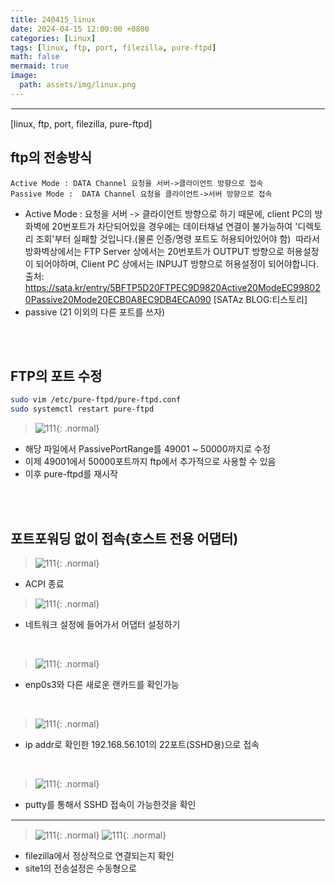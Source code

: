 ```yaml
---
title: 240415_linux
date: 2024-04-15 12:00:00 +0800
categories: [Linux]
tags: [linux, ftp, port, filezilla, pure-ftpd]
math: false
mermaid: true
image:
  path: assets/img/linux.png
---
```


<hr style="border:1px solid white">
[linux, ftp, port, filezilla, pure-ftpd]

## ftp의 전송방식
```
Active Mode : DATA Channel 요청을 서버->클라이언트 방향으로 접속
Passive Mode :  DATA Channel 요청을 클라이언트->서버 방향으로 접속
```
- Active Mode : 요청을 서버 -> 클라이언트 방향으로 하기 때문에, client PC의 방화벽에 20번포트가 차단되어있을 경우에는 데이터채널 연결이 불가능하여 '디렉토리 조회'부터 실패할 것입니다.(물론 인증/명령 포트도 허용되어있어야 함)
 따라서 방화벽상에서는 FTP Server 상에서는 20번포트가 OUTPUT 방향으로 허용설정이 되어야하며, Client PC 상에서는 INPUJT 방향으로 허용설정이 되어야합니다.
출처: https://sata.kr/entry/5BFTP5D20FTPEC9D9820Active20ModeEC998020Passive20Mode20ECB0A8EC9DB4ECA090 [SATAz BLOG:티스토리]
- passive (21 이외의 다른 포트를 쓰자)

<br/><br/>

## FTP의 포트 수정
```bash
sudo vim /etc/pure-ftpd/pure-ftpd.conf
sudo systemctl restart pure-ftpd
```
> ![111](https://github.com/alphathx13/alphathx13.github.io/assets/163115993/0f31b44f-1a69-4aa4-b91d-61c9f6978f8d){: .normal}
- 해당 파일에서 PassivePortRange를 49001 ~ 50000까지로 수정
- 이제 49001에서 50000포트까지 ftp에서 추가적으로 사용할 수 있음
- 이후 pure-ftpd를 재시작

<br/><br/>

## 포트포워딩 없이 접속(호스트 전용 어댑터)
> ![111](https://github.com/alphathx13/alphathx13.github.io/assets/163115993/836e6a12-6cad-46bc-afc4-a3e91e4d2663){: .normal}

- ACPI 종료

> ![111](https://github.com/alphathx13/alphathx13.github.io/assets/163115993/2ba1bbb9-3d38-48c4-bd42-9c47c059aaa4){: .normal}
- 네트워크 설정에 들어가서 어댑터 설정하기

<br/>

> ![111](https://github.com/alphathx13/alphathx13.github.io/assets/163115993/3f947d58-892c-4174-9147-498a6c15918c){: .normal}
- enp0s3와 다른 새로운 랜카드를 확인가능

<br/>

> ![111](https://github.com/alphathx13/alphathx13.github.io/assets/163115993/1e50feb8-377a-411e-99d4-f215ebef50a0){: .normal}
- ip addr로 확인한 192.168.56.101의 22포트(SSHD용)으로 접속

<br/>

> ![111](https://github.com/alphathx13/alphathx13.github.io/assets/163115993/c181615e-9d8c-4676-b628-c8573bc005fc){: .normal}
- putty를 통해서 SSHD 접속이 가능한것을 확인

<hr style="border:1px solid white">

> ![111](https://github.com/alphathx13/alphathx13.github.io/assets/163115993/276b0d8f-e2fa-4956-b954-7c07171dd2b1){: .normal} ![111](https://github.com/alphathx13/alphathx13.github.io/assets/163115993/11bdcc67-0247-4a49-986c-a30e66d91773){: .normal}
- filezilla에서 정상적으로 연결되는지 확인
- site1의 전송설정은 수동형으로